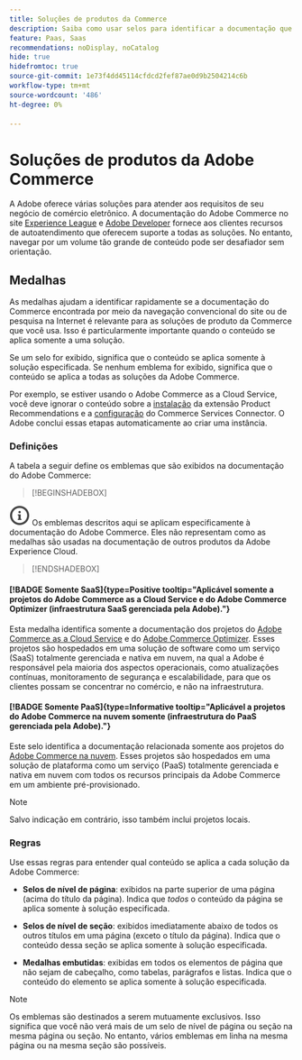 ```yaml
---
title: Soluções de produtos da Commerce
description: Saiba como usar selos para identificar a documentação que se aplica a diferentes soluções da Adobe Commerce (SaaS, PaaS, local).
feature: Paas, Saas
recommendations: noDisplay, noCatalog
hide: true
hidefromtoc: true
source-git-commit: 1e73f4dd45114cfdcd2fef87ae0d9b2504214c6b
workflow-type: tm+mt
source-wordcount: '486'
ht-degree: 0%

---
```



# Soluções de produtos da Adobe Commerce

A Adobe oferece várias soluções para atender aos requisitos de seu negócio de comércio eletrônico. A documentação do Adobe Commerce no site [Experience League](https://experienceleague.adobe.com/en/docs/commerce) e [Adobe Developer](https://developer.adobe.com/commerce/docs/) fornece aos clientes recursos de autoatendimento que oferecem suporte a todas as soluções. No entanto, navegar por um volume tão grande de conteúdo pode ser desafiador sem orientação.

## Medalhas

As medalhas ajudam a identificar rapidamente se a documentação do Commerce encontrada por meio da navegação convencional do site ou de pesquisa na Internet é relevante para as soluções de produto da Commerce que você usa. Isso é particularmente importante quando o conteúdo se aplica somente a uma solução.

Se um selo for exibido, significa que o conteúdo se aplica somente à solução especificada. Se nenhum emblema for exibido, significa que o conteúdo se aplica a todas as soluções da Adobe Commerce.

Por exemplo, se estiver usando o Adobe Commerce as a Cloud Service, você deve ignorar o conteúdo sobre a [instalação](../product-recommendations/install-configure.md#install-product-recommendations) da extensão Product Recommendations e a [configuração](../product-recommendations/install-configure.md#configure-product-recommendations) do Commerce Services Connector. O Adobe conclui essas etapas automaticamente ao criar uma instância.

### Definições

A tabela a seguir define os emblemas que são exibidos na documentação do Adobe Commerce:

>[!BEGINSHADEBOX]

![info](../cloud-service/assets/Smock_InfoOutline_18_N.svg) Os emblemas descritos aqui se aplicam especificamente à documentação do Adobe Commerce. Eles não representam como as medalhas são usadas na documentação de outros produtos da Adobe Experience Cloud.

>[!ENDSHADEBOX]

#### [!BADGE Somente SaaS]{type=Positive tooltip="Aplicável somente a projetos do Adobe Commerce as a Cloud Service e do Adobe Commerce Optimizer (infraestrutura SaaS gerenciada pela Adobe)."}

Esta medalha identifica somente a documentação dos projetos do [Adobe Commerce as a Cloud Service](../cloud-service/overview.md) e do [Adobe Commerce Optimizer](../optimizer/overview.md). Esses projetos são hospedados em uma solução de software como um serviço (SaaS) totalmente gerenciada e nativa em nuvem, na qual a Adobe é responsável pela maioria dos aspectos operacionais, como atualizações contínuas, monitoramento de segurança e escalabilidade, para que os clientes possam se concentrar no comércio, e não na infraestrutura.

#### [!BADGE Somente PaaS]{type=Informative tooltip="Aplicável a projetos do Adobe Commerce na nuvem somente (infraestrutura do PaaS gerenciada pela Adobe)."}

Este selo identifica a documentação relacionada somente aos projetos do [Adobe Commerce na nuvem](https://experienceleague.adobe.com/en/docs/commerce-on-cloud/user-guide/overview). Esses projetos são hospedados em uma solução de plataforma como um serviço (PaaS) totalmente gerenciada e nativa em nuvem com todos os recursos principais da Adobe Commerce em um ambiente pré-provisionado.

>[!NOTE]
>
>Salvo indicação em contrário, isso também inclui projetos locais.

### Regras

Use essas regras para entender qual conteúdo se aplica a cada solução da Adobe Commerce:

- **Selos de nível de página**: exibidos na parte superior de uma página (acima do título da página). Indica que _todos_ o conteúdo da página se aplica somente à solução especificada.

- **Selos de nível de seção**: exibidos imediatamente abaixo de todos os outros títulos em uma página (exceto o título da página). Indica que o conteúdo dessa seção se aplica somente à solução especificada.

- **Medalhas embutidas**: exibidas em todos os elementos de página que não sejam de cabeçalho, como tabelas, parágrafos e listas. Indica que o conteúdo do elemento se aplica somente à solução especificada.

>[!NOTE]
>
>Os emblemas são destinados a serem mutuamente exclusivos. Isso significa que você não verá mais de um selo de nível de página ou seção na mesma página ou seção. No entanto, vários emblemas em linha na mesma página ou na mesma seção são possíveis.
